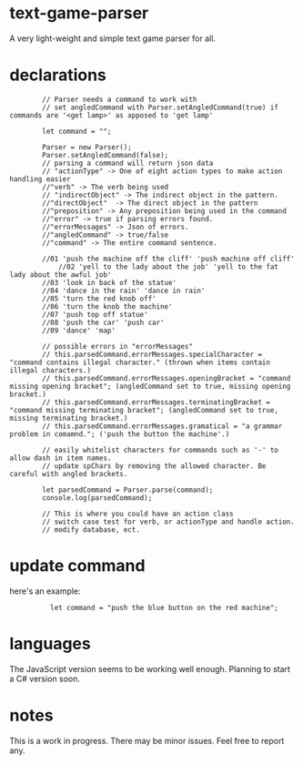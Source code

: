 # text-game-parser
A very light-weight and simple text game parser for all.
# declarations

			// Parser needs a command to work with
			// set angledCommand with Parser.setAngledCommand(true) if commands are '<get lamp>' as apposed to 'get lamp'

			let command = "";

			Parser = new Parser();
			Parser.setAngledCommand(false);
			// parsing a command will return json data
			// "actionType" -> One of eight action types to make action handling easier
			//"verb" -> The verb being used
			// "indirectObject" -> The indirect object in the pattern.
			//"directObject"  -> The direct object in the pattern
			//"preposition" -> Any preposition being used in the command
			//"error" -> true if parsing errors found.
			//"errorMessages" -> Json of errors.
			//"angledCommand" -> true/false
			//"command" -> The entire command sentence.

			//01 'push the machine off the cliff' 'push machine off cliff'
		        //02 'yell to the lady about the job' 'yell to the fat lady about the awful job'
			//03 'look in back of the statue'
			//04 'dance in the rain' 'dance in rain'
			//05 'turn the red knob off'
			//06 'turn the knob the machine' 
			//07 'push top off statue'
			//08 'push the car' 'push car'
			//09 'dance' 'map'

			// possible errors in "errorMessages"
			// this.parsedCommand.errorMessages.specialCharacter = "command contains illegal character." (thrown when items contain illegal characters.)
			// this.parsedCommand.errorMessages.openingBracket = "command missing opening bracket"; (angledCommand set to true, missing opening bracket.)
			// this.parsedCommand.errorMessages.terminatingBracket = "command missing terminating bracket"; (angledCommand set to true, missing terminating bracket.)
			// this.parsedCommand.errorMessages.gramatical = "a grammar problem in comamnd."; ('push the button the machine'.)

			// easily whitelist characters for commands such as '-' to allow dash in item names.
			// update spChars by removing the allowed character. Be careful with angled brackets.

			let parsedCommand = Parser.parse(command);
			console.log(parsedCommand);

			// This is where you could have an action class
			// switch case test for verb, or actionType and handle action.
			// modify database, ect.
# update command
here's an example:
			
			  let command = "push the blue button on the red machine";
# languages

The JavaScript version seems to be working well enough. Planning to start a C# version soon.

# notes

This is a work in progress. There may be minor issues. Feel free to report any. 
